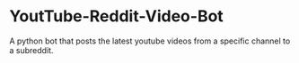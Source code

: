 # YoutTube-Reddit-Video-Bot
A python bot that posts the latest youtube videos from a specific channel to a subreddit.
